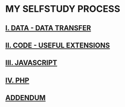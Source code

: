 # MY SELFSTUDY PROCESS

## [I. DATA - DATA TRANSFER](https://github.com/TamLNM/SELF-STUDY/blob/master/I.%20DOCUMENTATION/Chapter1.md)

## [II. CODE - USEFUL EXTENSIONS](https://github.com/TamLNM/SELF-STUDY/blob/master/I.%20DOCUMENTATION/Chapter2.md)

## [III. JAVASCRIPT](https://github.com/TamLNM/SELF-STUDY/blob/master/I.%20DOCUMENTATION/Chapter3.md)

## [IV. PHP]() <updating>

## [ADDENDUM](https://github.com/TamLNM/SELF-STUDY/blob/master/I.%20DOCUMENTATION/Chapter_Addendum)

